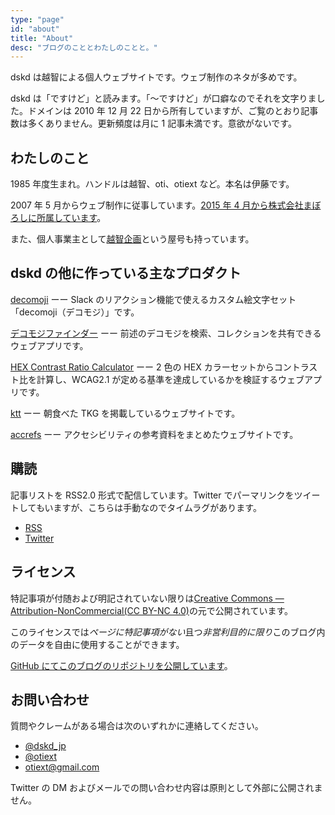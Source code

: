 ```yaml
---
type: "page"
id: "about"
title: "About"
desc: "ブログのこととわたしのことと。"
---
```


dskd は越智による個人ウェブサイトです。ウェブ制作のネタが多めです。

dskd は「ですけど」と読みます。「〜ですけど」が口癖なのでそれを文字りました。ドメインは 2010 年 12 月 22 日から所有していますが、ご覧のとおり記事数は多くありません。更新頻度は月に 1 記事未満です。意欲がないです。

## わたしのこと

1985 年度生まれ。ハンドルは越智、oti、otiext など。本名は伊藤です。

2007 年 5 月からウェブ制作に従事しています。[2015 年 4 月から株式会社まぼろしに所属しています](https://maboroshi.biz)。

また、個人事業主として[越智企画](https://otiext.com/)という屋号も持っています。

## dskd の他に作っている主なプロダクト

[decomoji](https://decomoji.dev) ーー Slack のリアクション機能で使えるカスタム絵文字セット「decomoji（デコモジ）」です。

[デコモジファインダー](https://finder.decomoji.dev) ーー 前述のデコモジを検索、コレクションを共有できるウェブアプリです。

[HEX Contrast Ratio Calculator](https://hex-crc.dskd.jp) ーー 2 色の HEX カラーセットからコントラスト比を計算し、WCAG2.1 が定める基準を達成しているかを検証するウェブアプリです。

[ktt](https://tkg.dskd.jp) ーー 朝食べた TKG を掲載しているウェブサイトです。

[accrefs](https://accrefs.jp) ーー アクセシビリティの参考資料をまとめたウェブサイトです。

## 購読

記事リストを RSS2.0 形式で配信しています。Twitter でパーマリンクをツイートしてもいますが、こちらは手動なのでタイムラグがあります。

- [RSS](/feed)
- [Twitter](https://twitter.com/dskd_jp)

## ライセンス

特記事項が付随および明記されていない限りは[Creative Commons — Attribution-NonCommercial(CC BY-NC 4.0)](https://creativecommons.org/licenses/by-nc/4.0/deed.ja)の元で公開されています。

このライセンスでは*ページに特記事項がない*且つ*非営利目的に限り*このブログ内のデータを自由に使用することができます。

[GitHub にてこのブログのリポジトリを公開しています](https://github.com/oti/dskd)。

## お問い合わせ

質問やクレームがある場合は次のいずれかに連絡してください。

- [@dskd_jp](https://twitter.com/dskd_jp)
- [@otiext](https://twitter.com/otiext)
- [otiext@gmail.com](mailto:otiext@gmail.com)

Twitter の DM およびメールでの問い合わせ内容は原則として外部に公開されません。
